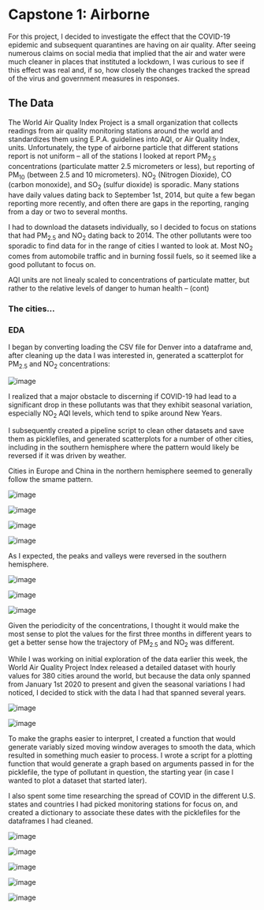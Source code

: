 # Capstone 1: Airborne

For this project, I decided to investigate the effect that the COVID-19 epidemic and subsequent quarantines are having on air quality. After seeing numerous claims on social media that implied that the air and water were much cleaner in places that instituted a lockdown, I was curious to see if this effect was real and, if so, how closely the changes tracked the spread of the virus and government measures in responses.

## The Data

The World Air Quality Index Project is a small organization that collects readings from air quality monitoring stations around the world and standardizes them using E.P.A. guidelines into AQI, or Air Quality Index, units. Unfortunately, the type of airborne particle that different stations report is not uniform – all of the stations I looked at report PM<sub>2.5</sub> concentrations (particulate matter 2.5 micrometers or less), but reporting of PM<sub>10</sub> (between 2.5 and 10 micrometers). NO<sub>2</sub> (Nitrogen Dioxide), CO (carbon monoxide), and SO<sub>2</sub> (sulfur dioxide) is sporadic. Many stations have daily values dating back to September 1st, 2014, but quite a few began reporting more recently, and often there are gaps in the reporting, ranging from a day or two to several months. 

I had to download the datasets individually, so I decided to focus on stations that had PM<sub>2.5</sub> and  NO<sub>2</sub> dating back to 2014. The other pollutants were too sporadic to find data for in the range of cities I wanted to look at. Most NO<sub>2</sub> comes from automobile traffic and in burning fossil fuels, so it seemed like a good pollutant to focus on. 

AQI units are not linealy scaled to concentrations of particulate matter, but rather to the relative levels of danger to human health – (cont)

### The cities...


### EDA

I began by converting loading the CSV file for Denver into a dataframe and, after cleaning up the data I was interested in, generated a scatterplot for PM<sub>2.5</sub> and NO<sub>2</sub> concentrations: 

![image](images/scatterplots/scatterdenver.png)

I realized that a major obstacle to discerning if COVID-19 had lead to a significant drop in these pollutants was that they exhibit seasonal variation, especially NO<sub>2</sub> AQI levels, which tend to spike around New Years.  

I subsequently created a pipeline script to clean other datasets and save them as picklefiles, and generated scatterplots for a number of other cities, including in the southern hemisphere where the pattern would likely be reversed if it was driven by weather. 

Cities in Europe and China in the northern hemisphere seemed to generally follow the smame pattern. 

![image](images/scatterplots/scattermadrid.png)

![image](images/scatterplots/scatterparis.png)

![image](images/scatterplots/scatterbeijing.png)

![image](images/scatterplots/scatterwuhan.png)

As I expected, the peaks and valleys were reversed in the southern hemisphere.

![image](images/scatterplots/scattersydney.png)

![image](images/scatterplots/scattersaopaulo.png)

![image](images/scatterplots/scattersantiago.png)

Given the periodicity of the concentrations, I thought it would make the most sense to plot the values for the first three months in different years to get a better sense how the trajectory of PM<sub>2.5</sub> and NO<sub>2</sub> was different. 

While I was working on initial exploration of the data earlier this week, the World Air Quality Project Index released a detailed dataset with hourly values for 380 cities around the world, but because the data only spanned from January 1st 2020 to present and given the seasonal variations I had noticed, I decided to stick with the data I had that spanned several years.

![image](images/screenshots/no2screenshot.png)

![image](images/screenshots/pm25screenshot.png)

To make the graphs easier to interpret, I created a function that would generate variably sized moving window averages to smooth the data, which resulted in something much easier to process. I wrote a script for a plotting function that would generate a graph based on arguments passed in for the picklefile, the type of pollutant in question, the starting year (in case I wanted to plot a dataset that started later). 

I also spent some time researching the spread of COVID in the different U.S. states and countries I had picked monitoring stations for focus on, and created a dictionary to associate these dates with the picklefiles for the dataframes I had cleaned. 

![image](images/quarterly_plots/q1denverno2.png)

![image](images/quarterly_plots/q1wuhanno2.png)

![image](images/quarterly_plots/q1nycno2.png)

![image](images/quarterly_plots/q1parisno2.png)

![image](images/quarterly_plots/q1santiagono2.png)

















